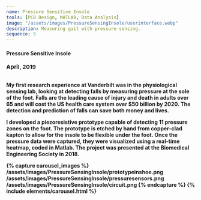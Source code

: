 ```yaml
---
name: Pressure Sensitive Insole
tools: [PCB Design, MATLAB, Data Analysis]
image: "/assets/images/PressureSensingInsole/userinterface.webp"
description: Measuring gait with pressure sensing.
sequence: 5
---
```


#### <b>Pressure Sensitive Insole<b>
<p style="font-size:15px; padding: 0 0 1em 0;">April, 2019</p>

My first research experience at Vanderbilt was in the physiological sensing lab, looking at detecting falls by measuring pressure at the sole of the foot. Falls are the leading cause of injury and death in adults over 65 and will cost the US health care system over $50 billion by 2020. The detection and prediction of falls can save both money and lives.

I developed a piezoresistive prototype capable of detecting 11 pressure zones on the foot. The prototype is etched by hand from copper-clad kapton to allow for the insole to be flexible under the foot. Once the pressure data were captured, they were visualized using a real-time heatmap, coded in Matlab. The project was presented at the Biomedical Engineering Society in 2018.
<!-- <a href="https://drive.google.com/file/d/1HYQ-3tyvZ1mA3T6rekXwAZ2952Sc0Q1V/view" target="_blank">here</a>.  -->

{% capture carousel_images %}
/assets/images/PressureSensingInsole/prototypeinshoe.png
/assets/images/PressureSensingInsole/pressuresensors.png
/assets/images/PressureSensingInsole/circuit.png
{% endcapture %}
{% include elements/carousel.html %}